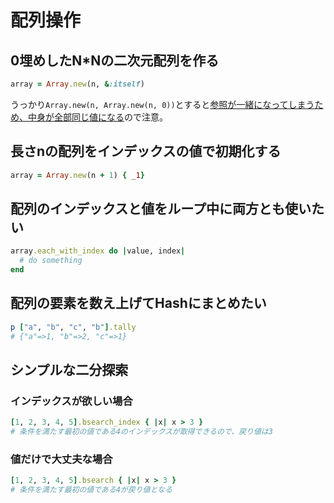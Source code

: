 # 配列操作

## 0埋めしたN*Nの二次元配列を作る
```ruby
array = Array.new(n, &:itself)
```

うっかり`Array.new(n, Array.new(n, 0))`とすると[参照が一緒になってしまうため、中身が全部同じ値になる](https://docs.ruby-lang.org/ja/2.7.0/method/Array/s/new.html#:~:text=%E8%A6%81%E7%B4%A0%E6%AF%8E%E3%81%AB%20val%20%E3%81%8C%E8%A4%87%E8%A3%BD%E3%81%95%E3%82%8C%E3%82%8B%E3%82%8F%E3%81%91%E3%81%A7%E3%81%AF%E3%81%AA%E3%81%84%E3%81%93%E3%81%A8%E3%81%AB%E6%B3%A8%E6%84%8F%E3%81%97%E3%81%A6%E3%81%8F%E3%81%A0%E3%81%95%E3%81%84%E3%80%82%E5%85%A8%E8%A6%81%E7%B4%A0%E3%81%8C%E5%90%8C%E3%81%98%E3%82%AA%E3%83%96%E3%82%B8%E3%82%A7%E3%82%AF%E3%83%88%20val%20%E3%82%92%E5%8F%82%E7%85%A7%E3%81%97%E3%81%BE%E3%81%99%E3%80%82)ので注意。

## 長さnの配列をインデックスの値で初期化する
```ruby
array = Array.new(n + 1) { _1}
```

## 配列のインデックスと値をループ中に両方とも使いたい
```ruby
array.each_with_index do |value, index|
  # do something
end
```

## 配列の要素を数え上げてHashにまとめたい
```ruby
p ["a", "b", "c", "b"].tally
# {"a"=>1, "b"=>2, "c"=>1}
```

## シンプルな二分探索
### インデックスが欲しい場合
```ruby
[1, 2, 3, 4, 5].bsearch_index { |x| x > 3 }
# 条件を満たす最初の値である4のインデックスが取得できるので、戻り値は3
```

### 値だけで大丈夫な場合
```ruby
[1, 2, 3, 4, 5].bsearch { |x| x > 3 }
# 条件を満たす最初の値である4が戻り値となる
```
